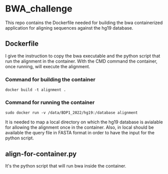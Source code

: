 # BWA_challenge

This repo contains the Dockerfile needed for building the bwa containerized application for aligning sequences against the hg19 database. 

## Dockerfile 
I give the instruction to copy the bwa executable and the python script that run the alignment in the container.
With the CMD command the container, once running, will execute the alignment. 

### Command for building the container 
```
docker build -t alignment .
```

### Command for running the container 
```
sudo docker run -v /data/BDP1_2022/hg19:/database alignment 
```
It is needed to map a local directory on which the hg19 database is avialable for allowing the alignment once in the container. Also, in local should be available the query file in FASTA format in order to have the input for the python script. 

## align-for-container.py
It's the python script that will run bwa inside the container.


